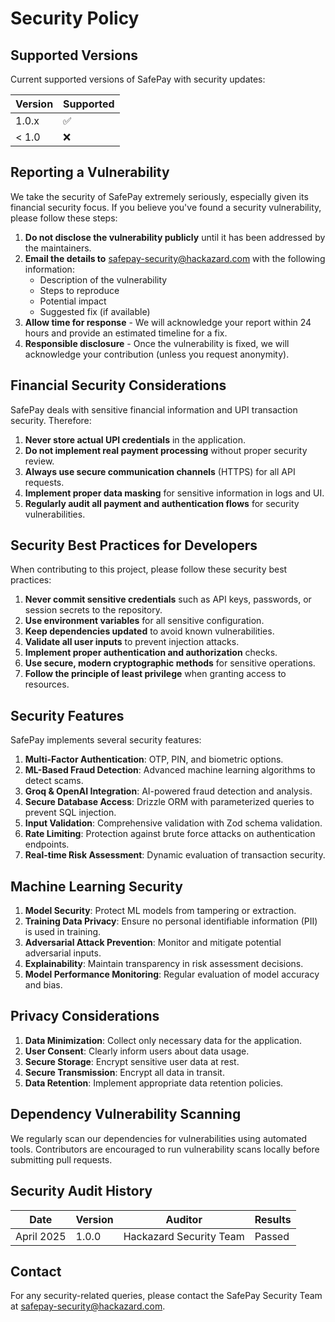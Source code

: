 # Security Policy

## Supported Versions

Current supported versions of SafePay with security updates:

| Version | Supported          |
| ------- | ------------------ |
| 1.0.x   | :white_check_mark: |
| < 1.0   | :x:                |

## Reporting a Vulnerability

We take the security of SafePay extremely seriously, especially given its financial security focus. If you believe you've found a security vulnerability, please follow these steps:

1. **Do not disclose the vulnerability publicly** until it has been addressed by the maintainers.
2. **Email the details to** [safepay-security@hackazard.com](mailto:safepay-security@hackazard.com) with the following information:
   - Description of the vulnerability
   - Steps to reproduce
   - Potential impact
   - Suggested fix (if available)
3. **Allow time for response** - We will acknowledge your report within 24 hours and provide an estimated timeline for a fix.
4. **Responsible disclosure** - Once the vulnerability is fixed, we will acknowledge your contribution (unless you request anonymity).

## Financial Security Considerations

SafePay deals with sensitive financial information and UPI transaction security. Therefore:

1. **Never store actual UPI credentials** in the application.
2. **Do not implement real payment processing** without proper security review.
3. **Always use secure communication channels** (HTTPS) for all API requests.
4. **Implement proper data masking** for sensitive information in logs and UI.
5. **Regularly audit all payment and authentication flows** for security vulnerabilities.

## Security Best Practices for Developers

When contributing to this project, please follow these security best practices:

1. **Never commit sensitive credentials** such as API keys, passwords, or session secrets to the repository.
2. **Use environment variables** for all sensitive configuration.
3. **Keep dependencies updated** to avoid known vulnerabilities.
4. **Validate all user inputs** to prevent injection attacks.
5. **Implement proper authentication and authorization** checks.
6. **Use secure, modern cryptographic methods** for sensitive operations.
7. **Follow the principle of least privilege** when granting access to resources.

## Security Features

SafePay implements several security features:

1. **Multi-Factor Authentication**: OTP, PIN, and biometric options.
2. **ML-Based Fraud Detection**: Advanced machine learning algorithms to detect scams.
3. **Groq & OpenAI Integration**: AI-powered fraud detection and analysis.
4. **Secure Database Access**: Drizzle ORM with parameterized queries to prevent SQL injection.
5. **Input Validation**: Comprehensive validation with Zod schema validation.
6. **Rate Limiting**: Protection against brute force attacks on authentication endpoints.
7. **Real-time Risk Assessment**: Dynamic evaluation of transaction security.

## Machine Learning Security

1. **Model Security**: Protect ML models from tampering or extraction.
2. **Training Data Privacy**: Ensure no personal identifiable information (PII) is used in training.
3. **Adversarial Attack Prevention**: Monitor and mitigate potential adversarial inputs.
4. **Explainability**: Maintain transparency in risk assessment decisions.
5. **Model Performance Monitoring**: Regular evaluation of model accuracy and bias.

## Privacy Considerations

1. **Data Minimization**: Collect only necessary data for the application.
2. **User Consent**: Clearly inform users about data usage.
3. **Secure Storage**: Encrypt sensitive user data at rest.
4. **Secure Transmission**: Encrypt all data in transit.
5. **Data Retention**: Implement appropriate data retention policies.

## Dependency Vulnerability Scanning

We regularly scan our dependencies for vulnerabilities using automated tools. Contributors are encouraged to run vulnerability scans locally before submitting pull requests.

## Security Audit History

| Date | Version | Auditor | Results |
|------|---------|---------|---------|
| April 2025 | 1.0.0 | Hackazard Security Team | Passed |

## Contact

For any security-related queries, please contact the SafePay Security Team at [safepay-security@hackazard.com](mailto:safepay-security@hackazard.com).